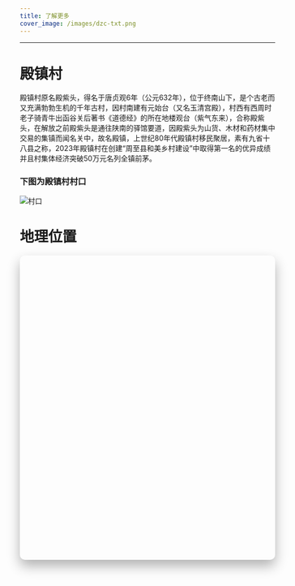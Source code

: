 ```yaml
---
title: 了解更多
cover_image: /images/dzc-txt.png
---
```


---

# 殿镇村


殿镇村原名殿紫头，得名于唐贞观6年（公元632年），位于终南山下，是个古老而又充满勃勃生机的千年古村，因村南建有元始台（又名玉清宫殿），村西有西周时老子骑青牛出函谷关后著书《道德经》的所在地楼观台（紫气东来），合称殿紫头，在解放之前殿紫头是通往陕南的驿馆要道，因殿紫头为山货、木材和药材集中交易的集镇而闻名关中，故名殿镇，上世纪80年代殿镇村移民聚居，素有九省十八县之称，2023年殿镇村在创建“周至县和美乡村建设”中取得第一名的优异成绩并且村集体经济突破50万元名列全镇前茅。

### 下图为殿镇村村口

![村口](/images/cunkou.jpg)

# 地理位置

<div id="amap-about"></div>
<style type="text/css">
    #amap-about {
        width: 100%;
        height: 600px;
        border-radius: 10px;
        box-shadow: 0 12px 24px rgba(0, 0, 0, 0.3);
    }
    .custom-content-marker {
        position: relative;
        width: 25px;
        height: 34px;
    }
    .custom-content-marker img {
        width 100%;
        height: 100%;
    }
</style>

</style>
<script type="text/javascript">
    window._AMapSecurityConfig = {
        securityJsCode: "889aaea037bb5774e13dc396b367489e",
    };
</script>
<script src="https://webapi.amap.com/loader.js"></script>
<script type="text/javascript">
    AMapLoader.load({
        key: "420df2b9a87474b7aa4e0ecb0016f672",
        version: "2.0",
    })
    .then((AMap) => {
        const map = new AMap.Map("amap-about", {
            zoom: 10,
            center: [108.677873,34.171358],
            viewMode: '2D',
            mapStyle: "amap://styles/fresh"
        });
        //异步加载控件
        AMap.plugin('AMap.HawkEye',function(){ 
            var hwakEye = new AMap.HawkEye({
                width: '200px',
                height: '200px',
            });
            map.addControl(hwakEye); //添加控件
        });
        AMap.plugin('AMap.Scale',function(){ 
            var scale = new AMap.Scale();
            map.addControl(scale); //添加控件
        });
        AMap.plugin('AMap.MapType',function(){ 
            var mapType = new AMap.MapType();
            map.addControl(mapType); //添加控件
        });
        const marker = new AMap.Marker({
            position: [108.352553,34.066937],
            content: `<div class="custom-content-marker">
                <img src="//a.amap.com/jsapi_demos/static/demo-center/icons/poi-marker-red.png">
            </div>`,
            offset: [-13, -30],
        });
        map.add(marker);
        function moveToMarker(){
            map.setZoomAndCenter(12, [108.352553,34.066937], false, 1000);
        }
        document.querySelector(".custom-content-marker").onclick = moveToMarker;
    })
    .catch((e) => {
        console.error(e); //加载错误提示
    });
</script>